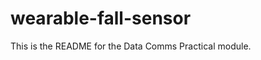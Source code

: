 wearable-fall-sensor
====================

This is the README for the Data Comms Practical module.

